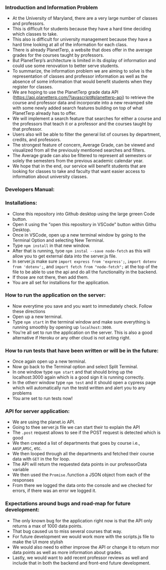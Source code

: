 ### Introduction and Information Problem

* At the University of Maryland, there are a very large number of classes and professors.
* This is difficult for students because they have a hard time deciding which classes to take.
* This also is difficult for university management because they have a hard time looking at all of the information for each class. 
* There is already PlanetTerp, a website that does offer in the average grades for the courses taught by professors. 
* But PlanetTerp’s architecture is limited in its display of information and could use some renovation to better serve students. 
* To summarize, the information problem we are aiming to solve is the representation of classes and professor information as well as the absence of some information that would benefit students when they register for classes.
* We are hoping to use the PlanetTerp grade data API (https://api.planetterp.com/?javascript#planetterp-api) to retrieve the course and professor data and incorporate into a new revamped site with some newly added search features building on top of what PlanetTerp already has to offer. 
* We will implement a search feature that searches for either a course and the professors that teach it or a professor and the courses taught by that professor. 
* Users also will be able to filter the general list of courses by department, credits, and professors. 
* The strongest feature of concern, Average Grade, can be viewed and visualized from all the previously mentioned searches and filters.
* The Average grade can also be filtered to represent all semesters or solely the semesters from the previous academic calendar year. 
* We hope that in the end, our service will benefit students that are looking for classes to take and faculty that want easier access to information about university classes.


### Developers Manual:

### Installations:
* Clone this repository into Github desktop using the large grreen Code button. 
* Open it using the "open this repository in VSCode" button within Githu Desktop.
* Once in VSCode, open up a new terminal window by going to the Terminal Option and selecting New Terminal.
* Type `npm install` in that new window.
* After that is running, tyoe `npm instal --save node-fetch` as this will allow you to get external data into the server.js file.
* In server.js make sure  `import express from 'express';`, `import dotenv from 'dotenv';`, and `import fetch from "node-fetch";` at the top of the file to be able to use the api and do all the functionality in the backend.
* If those are not there, then add them.
* You are all set for installions for the application.

### How to run the application on the server:
* Now everytime you save and you want to immediately check. Follow these directions 
* Open up a new terminal.
* Type `npm start` in the terminal window and make sure everything is running smoothly by opening up `localhost:3000`.
* You're all set to run the application on the server. This is also a good alternative if Heroku or any other cloud is not acting right.

### How to run tests that have been written or will be in the future:
* Once again open up a new terminal.
* Now go back to the Terminal option and select Split Terminal.
* In one window type `npm start` and that should bring up the localhost:3000 again which is a good sign it is running correctly.
* In the otherr window type `npm test` and it should open a cypress page which will automatically run the testd written and alert you to any problems
* You arre set to run tests now!


### API for server application:
* We are using the planet.io API.
* Going to thee server.js file we can start their to explain the API
* The `.post` request allows to see if the POST request is detected which is good 
* We then created a list of departments that goes by course i.e., `AASP`,`AMSC`, etc.
* We then looped through all the departments and fetched their course data with `GET` in the for loop.
* The API will return the requested data points in our professorData variable
* We then used the `Promise.`function a JSON object from each of the responses
* From there we logged the data onto the console and we checked for errors, if there was an error we logged it.

### Expectations around bugs and road-map for future development:
* The only known bug for the application right now is that the API only returns a max of 1000 data points. 
* That bug caused us to miss several courses that way.
* For future development we would work more with the scripts.js file to make the UI more stylish
* We would also need to either improve the API or change it to return mor data points as well as more information about grades.
* Lastly, we would want to add recent professor reviews as well and include that in both the backend and front-end future development.